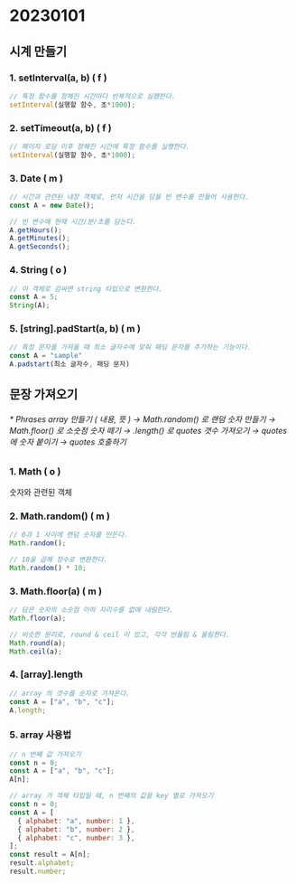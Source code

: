# 20230101

## 시계 만들기

### 1. setInterval(a, b) ( f )

```js
// 특정 함수를 정해진 시간마다 반복적으로 실행한다.
setInterval(실행할 함수, 초*1000);
```

### 2. setTimeout(a, b) ( f )

```js
// 페이지 로딩 이후 정해진 시간에 특정 함수를 실행한다.
setInterval(실행할 함수, 초*1000);
```

### 3. Date ( m )

```js
// 시간과 관련된 내장 객체로, 먼저 시간을 담을 빈 변수를 만들어 사용한다.
const A = new Date();

// 빈 변수에 현재 시간/분/초를 담는다.
A.getHours();
A.getMinutes();
A.getSeconds();
```

### 4. String ( o )

```js
// 이 객체로 감싸면 string 타입으로 변환한다.
const A = 5;
String(A);
```

### 5. [string].padStart(a, b) ( m )

```js
// 특정 문자를 가져올 때 최소 글자수에 맞춰 패딩 문자를 추가하는 기능이다.
const A = "sample"
A.padstart(최소 글자수, 패딩 문자)
```

## 문장 가져오기

###### \* Phrases array 만들기 ( 내용, 뜻 ) → Math.random() 로 랜덤 숫자 만들기 → Math.floor() 로 소숫점 숫자 떼기 → .length() 로 quotes 갯수 가져오기 → quotes 에 숫자 붙이기 → quotes 호출하기

### 1. Math ( o )

숫자와 관련된 객체

### 2. Math.random() ( m )

```js
// 0과 1 사이에 랜덤 숫자를 만든다.
Math.random();

// 10을 곱해 정수로 변환한다.
Math.random() * 10;
```

### 3. Math.floor(a) ( m )

```js
// 담은 숫자의 소숫점 이하 자리수를 없애 내림한다.
Math.floor(a);

// 비슷한 원리로, round & ceil 이 있고, 각각 반올림 & 올림한다.
Math.round(a);
Math.ceil(a);
```

### 4. [array].length

```js
// array 의 갯수를 숫자로 가져온다.
const A = ["a", "b", "c"];
A.length;
```

### 5. array 사용법

```js
// n 번째 값 가져오기
const n = 0;
const A = ["a", "b", "c"];
A[n];

// array 가 객체 타입일 때, n 번째의 값을 key 별로 가져오기
const n = 0;
const A = [
  { alphabet: "a", number: 1 },
  { alphabet: "b", number: 2 },
  { alphabet: "c", number: 3 },
];
const result = A[n];
result.alphabet;
result.number;
```
